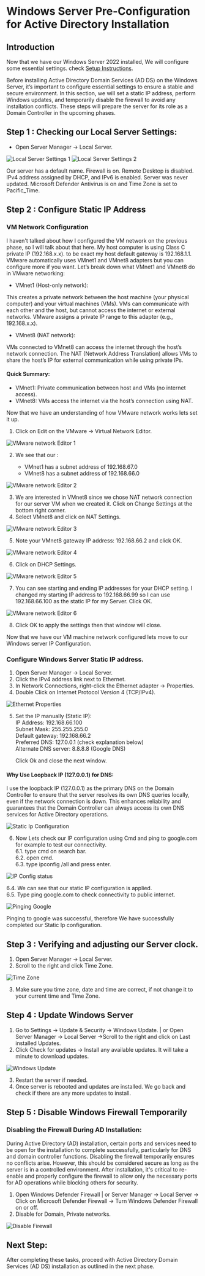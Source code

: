 # Windows Server Pre-Configuration for Active Directory Installation

## Introduction  


Now that we have our Windows Server 2022 installed, We will configure some essential settings. check [Setup Instructions](./Documentation/Setup_Instructions.md).<br>

 Before installing Active Directory Domain Services (AD DS) on the Windows Server, it’s important to configure essential settings to ensure a stable and secure environment. In this section, we will set a static IP address, perform Windows updates, and temporarily disable the firewall to avoid any installation conflicts. These steps will prepare the server for its role as a Domain Controller in the upcoming phases.


## Step 1 : Checking our Local Server Settings:

- Open Server Manager → Local Server.  

![Local Server Settings 1](../Images/Screenshots/Local_Server_Settings_1.png)
![Local Server Settings 2](../Images/Screenshots/Local_Server_Settings_2.png)

Our server has a default name. Firewall is on. Remote Desktop is disabled. IPv4 address assigned by DHCP, and IPv6 is enabled. Server was never updated. Microsoft Defender Antivirus is on and Time Zone is set to  Pacific_Time.


## Step 2 : Configure Static IP Address  

### VM Network Configuration

I haven't talked about how I configured the VM network on the previous phase, so I will talk about that here.
My host computer is using Class C private IP (192.168.x.x). to be exact my host default gateway is 192.168.1.1.  
VMware automatically uses VMnet1 and VMnet8 adapters but you can configure more if you want. Let’s break down what VMnet1 and VMnet8 do in VMware networking:  

- VMnet1 (Host-only network):

This creates a private network between the host machine (your physical computer) and your virtual machines (VMs). VMs can communicate with each other and the host, but cannot access the internet or external networks. VMware assigns a private IP range to this adapter (e.g., 192.168.x.x).  

- VMnet8 (NAT network):

VMs connected to VMnet8 can access the internet through the host’s network connection. The NAT (Network Address Translation) allows VMs to share the host’s IP for external communication while using private IPs.  

#### Quick Summary:  

- VMnet1: Private communication between host and VMs (no internet access).  
- VMnet8: VMs access the internet via the host’s connection using NAT.  

Now that we have an understanding of how VMware network works lets set it up.

1. Click on Edit on the VMware -> Virtual Network Editor.  

![VMware network Editor 1](../Images/Screenshots/VMware_Network_1.png)

2. We see that our :

	- VMnet1 has a subnet address of 192.168.67.0  
	- VMnet8 has a subnet address of 192.168.66.0  

![VMware network Editor 2](../Images/Screenshots/VMware_Network_2.png)

3. We are interested in VMnet8 since we chose NAT network connection for our server VM when we created it. Click on Change Settings at the bottom right corner.  
4. Select VMnet8 and click on NAT Settings.  

![VMware network Editor 3](../Images/Screenshots/VMware_Network_3.png)

5. Note your VMnet8 gateway IP address: 192.168.66.2 and click OK.  

![VMware network Editor 4](../Images/Screenshots/VMware_Network_4.png)

6. Click on DHCP Settings.  

![VMware network Editor 5](../Images/Screenshots/VMware_Network_5.png)

7. You can see starting and ending IP addresses for your DHCP setting. I changed my starting IP address to 192.168.66.99 so I can use 192.168.66.100 as the static IP for my Server. Click OK.  

![VMware network Editor 6](../Images/Screenshots/VMware_Network_6.png)

8. Click OK to apply the settings then that window will close.  

Now that we have our VM machine network configured lets move to our Windows server IP Configuration.


### Configure Windows Server Static IP address.

1. Open Server Manager → Local Server.  
2. Click the IPv4 address link next to Ethernet.  
3. In Network Connections, right-click the Ethernet adapter → Properties.  
4. Double Click on  Internet Protocol Version 4 (TCP/IPv4).    

![Ethernet Properties](../Images/Screenshots/Ethernet_Properties.png)

5. Set the IP manually (Static IP):  
   IP Address: 192.168.66.100  
   Subnet Mask: 255.255.255.0  
   Default gateway: 192.168.66.2  
   Preferred DNS: 127.0.0.1 (check explanation below)  
   Alternate DNS server: 8.8.8.8 (Google DNS)  

   Click Ok and close the next window.  

#### Why Use Loopback IP (127.0.0.1) for DNS: 

I use the loopback IP (127.0.0.1) as the primary DNS on the Domain Controller to ensure that the server resolves its own DNS queries locally, even if the network connection is down. This enhances reliability and guarantees that the Domain Controller can always access its own DNS services for Active Directory operations.

![Static Ip Configuration](../Images/Screenshots/Static_IP.png)

6. Now Lets check our IP configuration using Cmd and ping to google.com for example to test our connectivity.  
  6.1. type cmd on search bar.  
  6.2. open cmd.  
  6.3. type ipconfig /all and press enter.  

![IP Config status](../Images/Screenshots/IP_Config.png)

  6.4. We can see that our static IP configuration is applied.  
  6.5. Type ping google.com to check connectivity to public internet.  

  ![Pinging Google](../Images/Screenshots/ping_google.png)

  Pinging to google was successful, therefore We have successfully completed our Static Ip configuration.  

## Step 3 : Verifying and adjusting our Server clock.

1. Open Server Manager → Local Server.  
2. Scroll to the right and click Time Zone.  

![Time Zone](../Images/Screenshots/Time_Zone.png)

3. Make sure you time zone, date and time are correct, if not change it to your current time and Time Zone.


## Step 4 : Update Windows Server

1. Go to Settings → Update & Security → Windows Update. | or  Open Server Manager → Local Server →Scroll to the right and click on Last installed Updates.  
2. Click Check for updates → Install any available updates.  It will take a minute to download updates.  

![Windows Update](../Images/Screenshots/Windows_Update_Install.png)

3. Restart the server if needed.  
4. Once server is rebooted and updates are installed. We go back and check if there are any more updates to install.  


## Step 5 : Disable Windows Firewall Temporarily

### Disabling the Firewall During AD Installation:  

During Active Directory (AD) installation, certain ports and services need to be open for the installation to complete successfully, particularly for DNS and domain controller functions. Disabling the firewall temporarily ensures no conflicts arise. However, this should be considered secure as long as the server is in a controlled environment. After installation, it's critical to re-enable and properly configure the firewall to allow only the necessary ports for AD operations while blocking others for security.

1. Open Windows Defender Firewall | or Server Manager  → Local Server  → Click on Microsoft Defender Firewall → Turn Windows Defender Firewall on or off.  
2. Disable for Domain, Private networks.  

![Disable Firewall](../Images/Screenshots/Disable_Firewall.png)

## Next Step:

After completing these tasks, proceed with Active Directory Domain Services (AD DS) installation as outlined in the next phase.